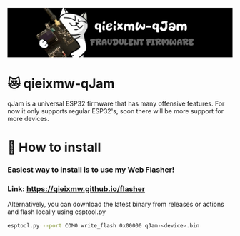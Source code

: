![qieixmw-qJam Main Menu](./media/pictures/qieixmw-qJam_banner.jpg)
# 😻 qieixmw-qJam
qJam is a universal ESP32 firmware that has many offensive features.
For now it only supports regular ESP32's, soon there will be more support for more devices.
# 🔗 How to install
### Easiest way to install is to use my Web Flasher!
### Link: https://qieixmw.github.io/flasher
Alternatively, you can download the latest binary from releases or actions and flash locally using esptool.py
```sh
esptool.py --port COM0 write_flash 0x00000 qJam-<device>.bin
```
